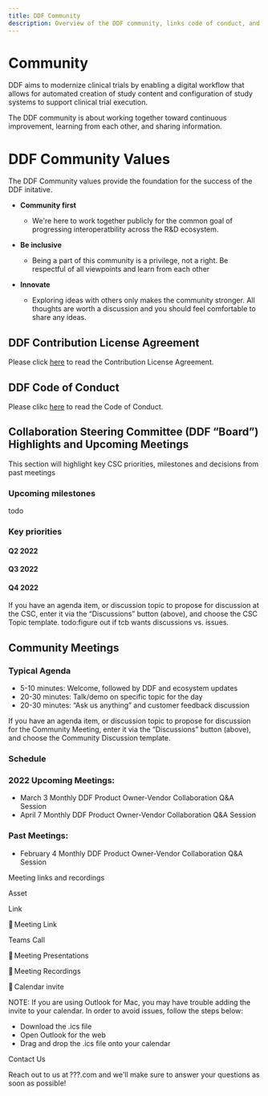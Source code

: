 ```yaml
---
title: DDF Community 
description: Overview of the DDF community, links code of conduct, and community meetings
---
```


# Community

DDF aims to modernize clinical trials by enabling a digital workflow that allows for automated creation of study content and configuration of study systems to support clinical trial execution. 

The DDF community is about working together toward continuous improvement, learning from each other, and sharing information.

# DDF Community Values
The DDF Community values provide the foundation for the success of the DDF initative.
    
- **Community first**
  - We're here to work together publicly for the common goal of progressing interoperatbility across the R&D ecosystem.  

- **Be inclusive**
  - Being a part of this community is a privilege, not a right.  Be respectful of all viewpoints and learn from each other

- **Innovate**
  - Exploring ideas with others only makes the community stronger.  All thoughts are worth a discussion and you should feel comfortable to share any ideas.

## DDF Contribution License Agreement
Please click [here](CONTRIBUTING.md) to read the Contribution License Agreement. 

## DDF Code of Conduct
Please clikc [here](CODE_OF_CONDUCT.md) to read the Code of Conduct.


## Collaboration Steering Committee (DDF “Board”) Highlights and Upcoming Meetings 

This section will highlight key CSC priorities, milestones and decisions from past meetings 

### Upcoming milestones

todo

### Key priorities

#### Q2 2022

#### Q3 2022

#### Q4 2022

If you have an agenda item, or discussion topic to propose for discussion at the CSC, enter it via the “Discussions” button (above), and choose the CSC Topic template. todo:figure out if tcb wants discussions vs. issues.

## Community Meetings

### Typical Agenda

- 5-10 minutes: Welcome, followed by DDF and ecosystem updates
- 20-30 minutes: Talk/demo on specific topic for the day
- 20-30 minutes: “Ask us anything” and customer feedback discussion

If you have an agenda item, or discussion topic to propose for discussion for the Community Meeting, enter it via the “Discussions” button (above), and choose the Community Discussion template.

### Schedule

### 2022 Upcoming Meetings:

- March 3 Monthly DDF Product Owner-Vendor Collaboration Q&A Session
- April 7 Monthly DDF Product Owner-Vendor Collaboration Q&A Session

### Past Meetings:

- February 4 Monthly DDF Product Owner-Vendor Collaboration Q&A Session

Meeting links and recordings

Asset

Link

🔗 Meeting Link

Teams Call  

📝 Meeting Presentations

🎥 Meeting Recordings

📆 Calendar invite

NOTE: If you are using Outlook for Mac, you may have trouble adding the invite to your calendar. In order to avoid issues, follow the steps below:

- Download the .ics file
- Open Outlook for the web
- Drag and drop the .ics file onto your calendar

Contact Us

Reach out to us at ???.com and we'll make sure to answer your questions as soon as possible!
